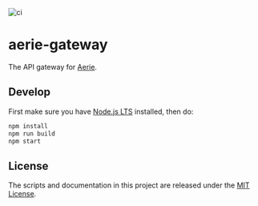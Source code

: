 ![ci](https://github.com/NASA-AMMOS/aerie-gateway/actions/workflows/ci.yml/badge.svg)

# aerie-gateway

The API gateway for [Aerie](https://github.com/NASA-AMMOS/aerie).

## Develop

First make sure you have [Node.js LTS](https://nodejs.org) installed, then do:

```sh
npm install
npm run build
npm start
```

## License

The scripts and documentation in this project are released under the [MIT License](LICENSE).
